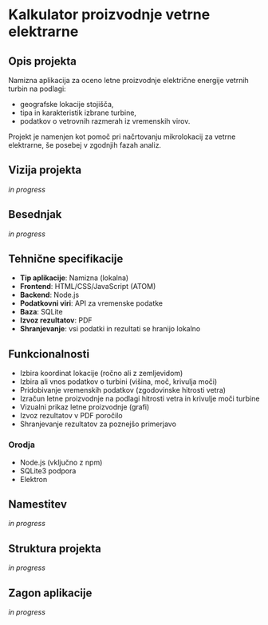 # Kalkulator proizvodnje vetrne elektrarne

## Opis projekta

Namizna aplikacija za oceno letne proizvodnje električne energije vetrnih turbin na podlagi:

- geografske lokacije stojišča,
- tipa in karakteristik izbrane turbine,
- podatkov o vetrovnih razmerah iz vremenskih virov.

Projekt je namenjen kot pomoč pri načrtovanju mikrolokacij za vetrne elektrarne, še posebej v zgodnjih fazah analiz.

## Vizija projekta

_in progress_

## Besednjak

_in progress_

## Tehnične specifikacije

- **Tip aplikacije**: Namizna (lokalna)
- **Frontend**: HTML/CSS/JavaScript (ATOM)
- **Backend**: Node.js
- **Podatkovni viri**: API za vremenske podatke
- **Baza**: SQLite
- **Izvoz rezultatov**: PDF
- **Shranjevanje**: vsi podatki in rezultati se hranijo lokalno

## Funkcionalnosti

- Izbira koordinat lokacije (ročno ali z zemljevidom)
- Izbira ali vnos podatkov o turbini (višina, moč, krivulja moči)
- Pridobivanje vremenskih podatkov (zgodovinske hitrosti vetra)
- Izračun letne proizvodnje na podlagi hitrosti vetra in krivulje moči turbine
- Vizualni prikaz letne proizvodnje (grafi)
- Izvoz rezultatov v PDF poročilo
- Shranjevanje rezultatov za poznejšo primerjavo

### Orodja

- Node.js (vključno z npm)
- SQLite3 podpora
- Elektron

## Namestitev

_in progress_

## Struktura projekta

_in progress_

## Zagon aplikacije

_in progress_
